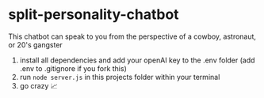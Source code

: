 # split-personality-chatbot
This chatbot can speak to you from the perspective of a cowboy, astronaut, or 20's gangster

1. install all dependencies and add your openAI key to the .env folder (add .env to .gitignore if you fork this)
2. run ```node server.js``` in this projects folder within your terminal
3. go crazy 📈

